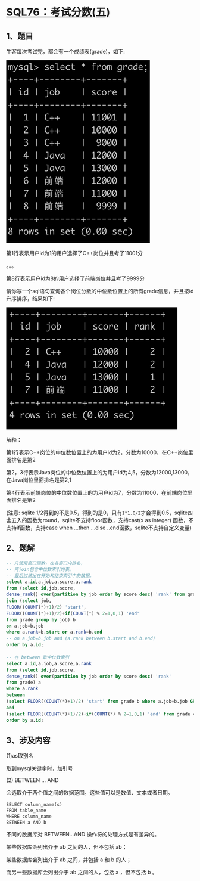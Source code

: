 # [SQL76：考试分数(五)](https://www.nowcoder.com/practice/b626ff9e2ad04789954c2132c74c0512?tpId=82&&tqId=35496&rp=1&ru=/ta/sql&qru=/ta/sql/question-ranking)

## 1、题目

牛客每次考试完，都会有一个成绩表(grade)，如下:

![SQL76-1](./image/SQL76-1.png)

第1行表示用户id为1的用户选择了C++岗位并且考了11001分

。。。

第8行表示用户id为8的用户选择了前端岗位并且考了9999分


请你写一个sql语句查询各个岗位分数的中位数位置上的所有grade信息，并且按id升序排序，结果如下:

![SQL76-2](./image/SQL76-2.png)

解释：

第1行表示C++岗位的中位数位置上的为用户id为2，分数为10000，在C++岗位里面排名是第2

第2，3行表示Java岗位的中位数位置上的为用户id为4,5，分数为12000,13000，在Java岗位里面排名是第2,1

第4行表示前端岗位的中位数位置上的为用户id为7，分数为11000，在前端岗位里面排名是第2

(注意: sqlite 1/2得到的不是0.5，得到的是0，只有`1*1.0/2`才会得到0.5，sqlite四舍五入的函数为round，sqlite不支持floor函数，支持cast(x as integer) 函数，不支持if函数，支持case when ...then ...else ..end函数，sqlite不支持自定义变量)

## 2、题解


```sql
-- 先使用窗口函数，在各窗口内排名，
-- 再join包含中位数索引的表。
-- 最后过滤出在开始和结束索引中的数据。
select a.id,a.job,a.score,a.rank 
from (select id,job,score,
dense_rank() over(partition by job order by score desc) 'rank' from grade) a 
join (select job,
FLOOR((COUNT(*)+1)/2) 'start',
FLOOR((COUNT(*)+1)/2)+if(COUNT(*) % 2=1,0,1) 'end' 
from grade group by job) b 
on a.job=b.job
where a.rank=b.start or a.rank=b.end
-- on a.job=b.job and (a.rank between b.start and b.end)
order by a.id;

-- 在 between 取中位数索引
select a.id,a.job,a.score,a.rank 
from (select id,job,score,
dense_rank() over(partition by job order by score desc) 'rank' 
from grade) a 
where a.rank 
between 
(select FLOOR((COUNT(*)+1)/2) 'start' from grade b where a.job=b.job GROUP BY b.job) 
and 
(select FLOOR((COUNT(*)+1)/2)+if(COUNT(*) % 2=1,0,1) 'end' from grade c where a.job=c.job GROUP BY c.job) 
order by a.id;
```

## 3、涉及内容

(1)as取别名

取到mysql关键字时，加引号

(2) BETWEEN ... AND 

会选取介于两个值之间的数据范围。这些值可以是数值、文本或者日期。

	SELECT column_name(s)
	FROM table_name
	WHERE column_name
	BETWEEN a AND b

不同的数据库对 BETWEEN...AND 操作符的处理方式是有差异的。

某些数据库会列出介于 ab 之间的人，但不包括 ab；

某些数据库会列出介于 ab 之间，并包括 a 和 b 的人；

而另一些数据库会列出介于 ab 之间的人，包括 a ，但不包括 b 。